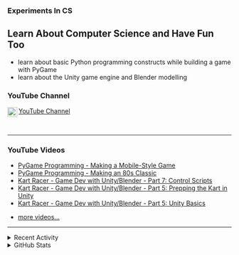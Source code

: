### Experiments In CS

## Learn About Computer Science and Have Fun Too

- learn about basic Python programming constructs while building a game with PyGame
- learn about the Unity game engine and Blender modelling

### YouTube Channel

[<img align="left" alt="ExperimentsInCS | YouTube" width="22px" src="https://cdn.jsdelivr.net/npm/simple-icons@v3/icons/youtube.svg" /> YouTube Channel][youtube]

<br />


---

### YouTube Videos

<!-- YOUTUBE:START -->
- [PyGame Programming - Making a Mobile-Style Game](https://www.youtube.com/watch?v=GuCZbPkxrEc)
- [PyGame Programming - Making an 80s Classic](https://www.youtube.com/watch?v=8fGNv_C70HY)
- [Kart Racer - Game Dev with Unity/Blender - Part 7: Control Scripts](https://www.youtube.com/watch?v=3kHnNqHs94U)
- [Kart Racer - Game Dev with Unity/Blender - Part 5: Prepping the Kart in Unity](https://www.youtube.com/watch?v=JICK3LxK3QM)
- [Kart Racer - Game Dev with Unity/Blender - Part 5: Unity Basics](https://www.youtube.com/watch?v=OGP7mK9tzAk)
<!-- YOUTUBE:END -->

- [more videos...][youtube]

---

<details>
  <summary>Recent Activity</summary>

<!--START_SECTION:activity-->
<!--END_SECTION:activity-->

</details>

<details>
  <summary>GitHub Stats</summary>  

  <img align="left" alt="ExperimentsInCS's GitHub Stats" src="https://github-readme-stats.codestackr.vercel.app/api?username=ExperimentsInCS&show_icons=true&hide_border=true" />

</details>

[youtube]: https://youtube.com/ExperimentsInCS
[pygameplaylist]: https://www.youtube.com/playlist?list=PLL4CMhMTzr3aMyKkM6loQtCH7nelY6Uzc
[unityplaylist]: https://www.youtube.com/playlist?list=PLL4CMhMTzr3b3mUx93gErdmgkwUf2sqMN

